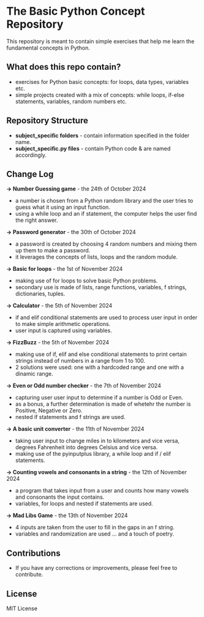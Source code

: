# The Basic Python Concept Repository #

This repository is meant to contain simple exercises that help me learn the fundamental concepts in Python.

## What does this repo contain? ##
- exercises for Python basic concepts: for loops, data types, variables etc.
- simple projects created with a mix of concepts: while loops, if-else statements, variables, random numbers etc.

## Repository Structure ##
- **subject_specific folders** - contain information specified in the folder name.
- **subject_specific.py files** - contain Python code & are named accordingly. 

## Change Log ##
**-> Number Guessing game** - the 24th of October 2024 
- a number is chosen from a Python random library and the user tries to guess what it using an input function.
- using a while loop and an if statement, the computer helps the user find the right answer.
  
**-> Password generator** - the 30th of October 2024
- a password is created by choosing 4 random numbers and mixing them up them to make a password.
- it leverages the concepts of lists, loops and the random module.

**-> Basic for loops** - the 1st of November 2024
- making use of for loops to solve basic Python problems. 
- secondary use is made of lists, range functions, variables, f strings, dictionaries, tuples.

**-> Calculator** - the 5th of November 2024
- if and elif conditional statements are used to process user input in order to make simple arithmetic operations.
- user input is captured using variables.

**-> FizzBuzz** - the 5th of November 2024
- making use of if, elif and else conditional statements to print certain strings instead of numbers in a range from 1 to 100.
- 2 solutions were used: one with a hardcoded range and one with a dinamic range.

**-> Even or Odd  number checker** - the 7th of November 2024
- capturing user user input to determine if a number is Odd or Even.
- as a bonus, a further determination is made of whetehr the number is Positive, Negative or Zero.
- nested if statements and f strings are used.

**-> A basic unit converter** - the 11th of November 2024
- taking user input to change miles in to kilometers and vice versa, degrees Fahrenheit into degrees Celsius and vice versa.
- making use of the pyinputplus library, a while loop and if / elif statements.

**-> Counting vowels and consonants in a string** - the 12th of November 2024
- a program that takes input from a user and counts how many vowels and consonants the input contains.
- variables, for loops and nested if statements are used.

**-> Mad Libs Game** - the 13th of November 2024
- 4 inputs are taken from the user to fill in the gaps in an f string.
- variables and randomization are used ... and a touch of poetry. 

## Contributions ##
- If you have any corrections or improvements, please feel free to contribute.

## License ##
MIT License
